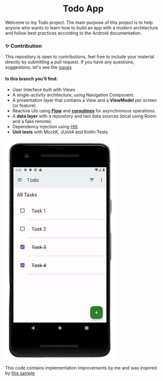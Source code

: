 <h1 align="center">Todo App</h1>

Welcome to my Todo project. The main purpose of this project is to help anyone who wants to learn how to build an app with a modern architecture and follow best practices according to the Android documentation.

### ✨ Contribution 
This repository is open to contributions, feel free to include your material directly by submitting a pull request. If you have any questions, suggestions, let's see the [issues](https://github.com/orauldev/todoapp/issues)

#### In this branch you'll find:
*   User Interface built with Views
*   A single-activity architecture, using Navigation Component.
*   A presentation layer that contains a View and a **ViewModel** per screen (or feature).
*   Reactive UIs using **[Flow](https://developer.android.com/kotlin/flow)** and **[coroutines](https://kotlinlang.org/docs/coroutines-overview.html)** for asynchronous operations.
*   A **data layer** with a repository and two data sources (local using Room and a fake remote).
*   Dependency injection using [Hilt](https://developer.android.com/training/dependency-injection/hilt-android).
*   **Unit tests** with MockK, JUnit4 and Kotlin Tests.

![printtodoapp](docs/printtodoapp.png "Todo App")

This code contains implementation improvements by me and was inspired by [this sample](https://github.com/android/architecture-samples/tree/views-hilt)
